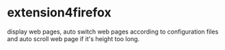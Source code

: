 extension4firefox
=================

display web pages, auto switch web pages according to configuration files and auto scroll web page if it's height too long.
